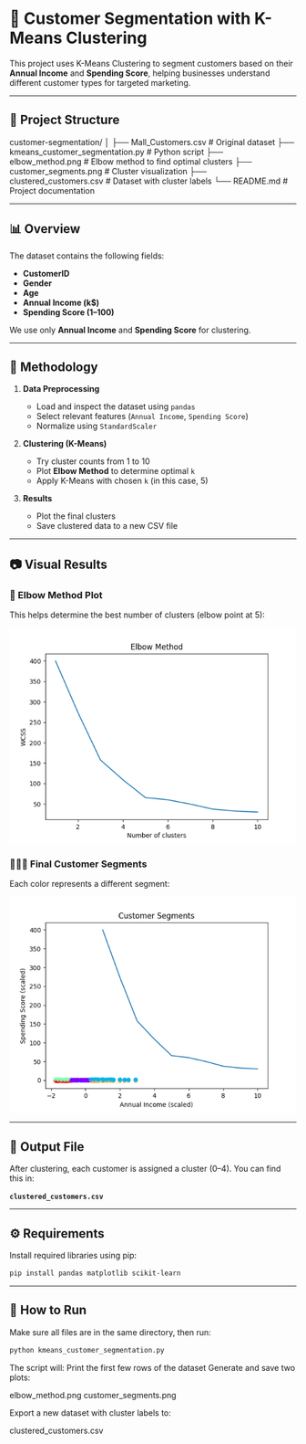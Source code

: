 # 🧠 Customer Segmentation with K-Means Clustering

This project uses K-Means Clustering to segment customers based on their **Annual Income** and **Spending Score**, helping businesses understand different customer types for targeted marketing.

---

## 📁 Project Structure

customer-segmentation/
│
├── Mall_Customers.csv # Original dataset
├── kmeans_customer_segmentation.py # Python script
├── elbow_method.png # Elbow method to find optimal clusters
├── customer_segments.png # Cluster visualization
├── clustered_customers.csv # Dataset with cluster labels
└── README.md # Project documentation


---

## 📊 Overview

The dataset contains the following fields:
- **CustomerID**
- **Gender**
- **Age**
- **Annual Income (k$)**
- **Spending Score (1–100)**

We use only **Annual Income** and **Spending Score** for clustering.

---

## 🧪 Methodology

1. **Data Preprocessing**  
   - Load and inspect the dataset using `pandas`
   - Select relevant features (`Annual Income`, `Spending Score`)
   - Normalize using `StandardScaler`

2. **Clustering (K-Means)**
   - Try cluster counts from 1 to 10
   - Plot **Elbow Method** to determine optimal `k`
   - Apply K-Means with chosen `k` (in this case, 5)

3. **Results**
   - Plot the final clusters
   - Save clustered data to a new CSV file

---

## 📷 Visual Results

### 📌 Elbow Method Plot
This helps determine the best number of clusters (elbow point at 5):

![Elbow Method](elbow_method.png)

### 🧑‍🤝‍🧑 Final Customer Segments
Each color represents a different segment:

![Customer Segments](customer_segments.png)

---

## 💾 Output File

After clustering, each customer is assigned a cluster (0–4). You can find this in:

**`clustered_customers.csv`**

---

## ⚙️ Requirements

Install required libraries using pip:

```bash
pip install pandas matplotlib scikit-learn
```
---

## 🚀 How to Run

Make sure all files are in the same directory, then run:
```bash
python kmeans_customer_segmentation.py
```
The script will:
Print the first few rows of the dataset
Generate and save two plots:

elbow_method.png
customer_segments.png

Export a new dataset with cluster labels to:

clustered_customers.csv
